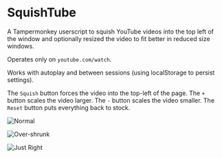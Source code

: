 # SquishTube
A Tampermonkey userscript to squish YouTube videos into the top left of the window and optionally resized the video to fit better in reduced size windows.

Operates only on `youtube.com/watch`.

Works with autoplay and between sessions (using localStorage to persist settings).

The `Squish` button forces the video into the top-left of the page.
The `+` button scales the video larger.
The `-` button scales the video smaller.
The `Reset` button puts everything back to stock.

![Normal](/../images/original.png?raw=true)

![Over-shrunk](/../images/squished-and-overshunk.png?raw=true)

![Just Right](/../images/just-right.png?raw=true)
